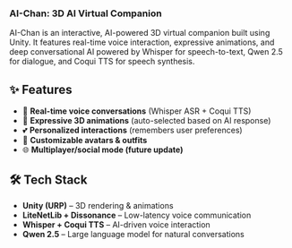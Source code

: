 ### AI-Chan: 3D AI Virtual Companion
AI-Chan is an interactive, AI-powered 3D virtual companion built using Unity. It features real-time voice interaction, expressive animations, and deep conversational AI powered by Whisper for speech-to-text, Qwen 2.5 for dialogue, and Coqui TTS for speech synthesis.
## **✨ Features**
-   🎤 **Real-time voice conversations** (Whisper ASR + Coqui TTS)
-   🏃 **Expressive 3D animations** (auto-selected based on AI response)
-   💕 **Personalized interactions** (remembers user preferences)
-   🎨 **Customizable avatars & outfits**
-   🌐 **Multiplayer/social mode (future update)**

## **🛠 Tech Stack**
-   **Unity (URP)** – 3D rendering & animations
-   **LiteNetLib + Dissonance** – Low-latency voice communication
-   **Whisper + Coqui TTS** – AI-driven voice interaction
-   **Qwen 2.5** – Large language model for natural conversations
